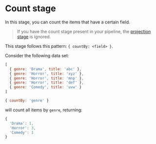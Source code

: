# Count stage

In this stage, you can count the items that have a certain field.

> If you have the count stage present in your pipeline, the [projection stage](./project.md) is ignored.

This stage follows this pattern: `{ countBy: <field> }`.

Consider the following data set:

```js
[
  { genre: 'Drama', title: 'abc' },
  { genre: 'Horror', title: 'xyz' },
  { genre: 'Horror', title: 'mnp' },
  { genre: 'Horror', title: 'def' },
  { genre: 'Comedy', title: 'uvw' }
]
```

```js
{ countBy: 'genre' }
```

will count all items by `genre`, returning:

```js
{
  'Drama': 1,
  'Horror': 3,
  'Comedy': 1
}
```
